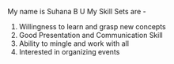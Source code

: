 My name is Suhana B U
My Skill Sets are - 
  1. Willingness to learn and grasp new concepts
  2. Good Presentation and Communication Skill
  3. Ability to mingle and work with all
  4. Interested in organizing events
